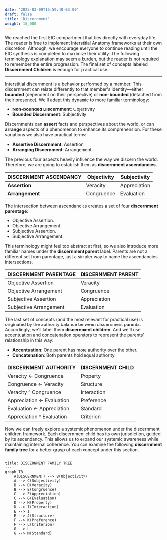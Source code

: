 ```yaml
---
date: '2025-03-09T16:59:40-03:00'
draft: false
title: 'Discernment'
weight: 15_000
---
```


We reached the first EIC compartment that ties directly with everyday life. The reader is free to implement Interstitial Anatomy frameworks at their own discretion. Although, we encourage everyone to continue reading until the EIC synthesis is completed to maximize their utility. The following terminology explanation may seem a burden, but the reader is not required to remember the entire progression. The final set of concepts labeled **Discernment Children** is enough for practical use.

---

Interstitial discernment is a behavior performed by a member. This discernment can relate differently to that member's identity—either **bounded** (dependent on their perspective) or **non-bounded** (detached from their presence). We'll adapt this dynamic to more familiar terminology:

- **Non-bounded Discernment**: Objectivity
- **Bounded Discernment**: Subjectivity

Discernments can **assert** facts and perspectives about the world, or can **arrange** aspects of a phenomenon to enhance its comprehension. For these variations we also have practical terms:

- **Assertive Discernment**: Assertion
- **Arranging Discernment**: Arrangement

The previous four aspects heavily influence the way we discern the world. Therefore, we are going to establish them as **discernment ascendancies**. 

| **DISCERNMENT ASCENDANCY** | **Objectivity** | **Subjectivity** |
|---|---|---|
| **Assertion** | Veracity | Appreciation | 
| **Arrangement** | Congruence | Evaluation |

The intersection between ascendancies creates a set of four **discernment parentage**:
- Objective Assertion. 
- Objective Arrangement.
- Subjective Assertion.
- Subjective Arrangement.

This terminology might feel too abstract at first, so we also introduce more familiar names under the **discernment parent** label. Parents are not a different set from parentage, just a simpler way to name the ascendancies intersections.

| **DISCERNMENT PARENTAGE** | **DISCERNMENT PARENT** |
|---|---|
| Objective Assertion | Veracity |
| Objective Arrangement | Congruence |
| Subjective Assertion | Appreciation |
| Subjective Arrangement | Evaluation |

The last set of concepts (and the most relevant for practical use) is originated by the authority balance between discernment parents. Accordingly, we'll label them **discernment children**. And we'll use accentuation and concatenation operators to represent the parents' relationship in this way:
- **Accentuation**: One parent has more authority over the other.
- **Concatenation**: Both parents hold equal authority.

| **DISCERNMENT AUTHORITY** | **DISCERNMENT CHILD** |
|---|---|
| Veracity ← Congruence | Property |
| Congruence ← Veracity | Structure |
| Veracity ^ Congruence | Interaction |
| Appreciation ← Evaluation | Preference |
| Evaluation ← Appreciation | Standard |
| Appreciation ^ Evaluation | Criterion |

Now we can freely explore a systemic phenomenon under the discernment children framework. Each discernment child has its own jurisdiction, guided by its ascendancy. This allows us to expand our systemic awareness while maintaining internal coherence. You can examine the following **discernment family tree** for a better grasp of each concept under this section.

```mermaid
---
title: DISCERNMENT FAMILY TREE
---
graph TB
    A(DISCERNMENT) --> B(Objectivity)
    A --> C(Subjectivity)
    B --> D(Veracity)
    B --> E(Congruence)
    C --> F(Appreciation)
    C --> G(Evaluation)
    D --> H(Property)
    D --> I(Interaction)
    E --> I
    E --> J(Structure)
    F --> K(Preference)
    F --> L(Criterion)
    G --> L
    G --> M(Standard)
```

